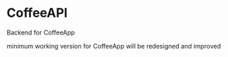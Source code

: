 # CoffeeAPI
Backend for CoffeeApp

minimum working version for CoffeeApp
will be redesigned and improved 
